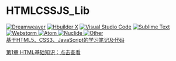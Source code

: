 # HTMLCSSJS_Lib
<a href="#"><img src="" alt="Dreamweaver"></a>
<a href="#"><img src="" alt="Hbuilder X"></a>
<a href="#"><img src="" alt="Visual Studio Code"></a>
<a href="#"><img src="" alt="Sublime Text"></a>
<a href="#"><img src="" alt="Webstorm">
<a href="#"><img src="" alt="Atom">
<a href="#"><img src="" alt="Nuclide">
<a href="#"><img src="" alt="Other">
<br>基于HTML5、CSS3、JavaScript的学习笔记及代码

第1章 HTML基础知识：<a href="http://www.qianduankaifa.cn/books/html5_css3_js_demo/1/base.html">点击查看</a>
